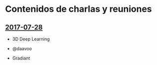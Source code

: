 # Contenidos de charlas y reuniones

## [2017-07-28](https://github.com/VigoBrain/VigoBrain/releases/tag/0.0.1)

- 3D Deep Learning

- @daavoo

- Gradiant

